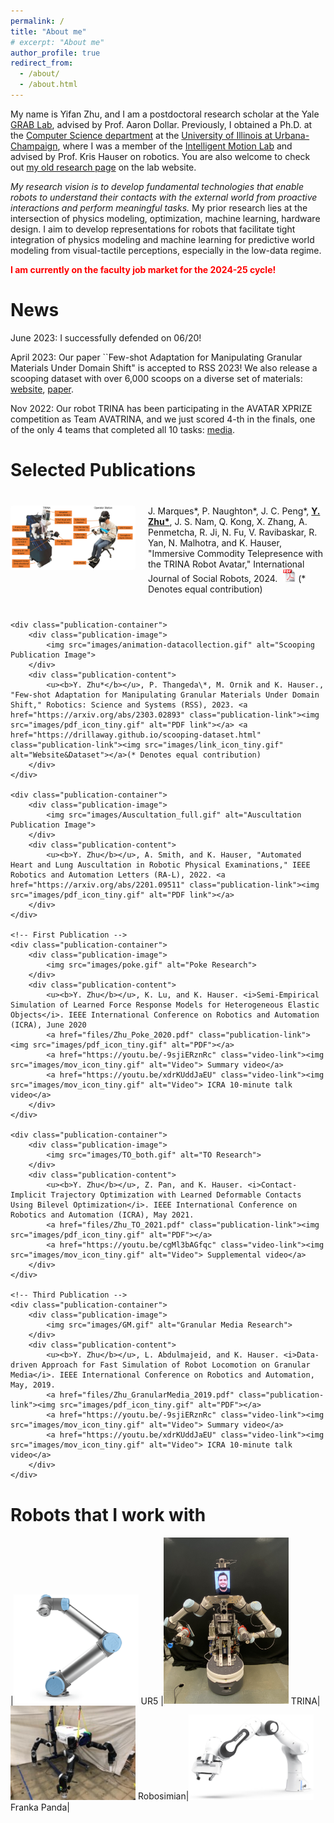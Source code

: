 ```yaml
---
permalink: /
title: "About me"
# excerpt: "About me"
author_profile: true
redirect_from: 
  - /about/
  - /about.html
---
```

My name is Yifan Zhu, and I am a postdoctoral research scholar at the Yale <a href="https://www.eng.yale.edu/grablab/">GRAB Lab</a>, advised by Prof. Aaron Dollar. Previously, I obtained a Ph.D. at the <a href="https://cs.illinois.edu/">Computer Science department</a> at the <a href="https://illinois.edu/">University of Illinois at Urbana-Champaign</a>, where I was a member of the <a href="https://motion.cs.illinois.edu/">Intelligent Motion Lab</a> and advised by Prof. Kris Hauser on robotics. You are also welcome to check out <a href="https://motion.cs.illinois.edu/efficientlearning/index.html">my old research page</a> on the lab website.

<i>My research vision is to develop fundamental technologies that enable robots to understand their contacts with
the external world from proactive interactions and perform meaningful tasks.</i> My prior research lies at the intersection of physics modeling, optimization, machine learning, hardware design. I aim to develop representations for robots that facilitate tight integration of physics modeling and machine learning for predictive world modeling from visual-tactile perceptions, especially in the low-data regime. 

<span style="color: red;font-weight: bold;">I am currently on the faculty job market for the 2024-25 cycle!</span>
<!-- There are two fronts of my research. On one hand, I work on data-driven modeling of deformable objects and planning robot motions in deformable environments. On the other front, I have been developing a nursing assistant robot called TRINA with my colleagues, and enabling it with both tele-operation and autonomous capabilities.  -->

News
======
June 2023: I successfully defended on 06/20! 

April 2023: Our paper ``Few-shot Adaptation for Manipulating Granular Materials Under Domain Shift" is accepted to RSS 2023! We also release a scooping dataset with over 6,000 scoops on a diverse set of materials: [website](https://drillaway.github.io/scooping-dataset.html), [paper](https://arxiv.org/abs/2303.02893).

Nov 2022: Our robot TRINA has been participating in the AVATAR XPRIZE competition as Team AVATRINA, and we just scored 4-th in the finals, one of the only 4 teams that completed all 10 tasks: [media](https://www.xprize.org/prizes/avatar/competing-teams).



<style>
.publications-section {
    margin: 40px 0;
}

.publication-container {
    display: flex;
    align-items: flex-start;
    gap: 20px;
    margin-bottom: 40px;
}

.publication-image {
    flex: 0 0 200px;
}

.publication-image img {
    width: 100%;
    height: auto;
    border-radius: 4px;
}

.publication-content {
    flex: 1;
}

.publication-title {
    font-style: italic;
    margin: 0;
}

.publication-venue {
    margin: 5px 0;
}

.publication-link {
    margin-left: 5px;
    text-decoration: none;
}

.video-link {
    margin-left: 5px;
    text-decoration: none;
    color: inherit;
}
</style>

<h1>Selected Publications</h1>
  <div class="publications-section">
    <div class="publication-container">
        <div class="publication-image">
            <img src="images/TRINA.PNG" alt="TRINA Publication Image">
        </div>
        <div class="publication-content">
            J. Marques*, P. Naughton*, J. C. Peng*, <u><b>Y. Zhu*</b></u>, J. S. Nam, Q. Kong, X. Zhang, A. Penmetcha, R. Ji, N. Fu, V. Ravibaskar, R. Yan, N. Malhotra, and K. Hauser, "Immersive Commodity Telepresence with the TRINA Robot Avatar," International Journal of Social Robots, 2024. <a href="https://link.springer.com/article/10.1007/s12369-023-01090-1" class="publication-link"><img src="images/pdf_icon_tiny.gif" alt="PDF link"></a> (* Denotes equal contribution)
        </div>
    </div>

    <div class="publication-container">
        <div class="publication-image">
            <img src="images/animation-datacollection.gif" alt="Scooping Publication Image">
        </div>
        <div class="publication-content">
            <u><b>Y. Zhu*</b></u>, P. Thangeda\*, M. Ornik and K. Hauser., "Few-shot Adaptation for Manipulating Granular Materials Under Domain Shift," Robotics: Science and Systems (RSS), 2023. <a href="https://arxiv.org/abs/2303.02893" class="publication-link"><img src="images/pdf_icon_tiny.gif" alt="PDF link"></a> <a href="https://drillaway.github.io/scooping-dataset.html" class="publication-link"><img src="images/link_icon_tiny.gif" alt="Website&Dataset"></a>(* Denotes equal contribution)
        </div>
    </div>

    <div class="publication-container">
        <div class="publication-image">
            <img src="images/Auscultation_full.gif" alt="Auscultation Publication Image">
        </div>
        <div class="publication-content">
            <u><b>Y. Zhu</b></u>, A. Smith, and K. Hauser, "Automated Heart and Lung Auscultation in Robotic Physical Examinations," IEEE Robotics and Automation Letters (RA-L), 2022. <a href="https://arxiv.org/abs/2201.09511" class="publication-link"><img src="images/pdf_icon_tiny.gif" alt="PDF link"></a> 
        </div>
    </div>

    <!-- First Publication -->
    <div class="publication-container">
        <div class="publication-image">
            <img src="images/poke.gif" alt="Poke Research">
        </div>
        <div class="publication-content">
            <u><b>Y. Zhu</b></u>, K. Lu, and K. Hauser. <i>Semi-Empirical Simulation of Learned Force Response Models for Heterogeneous Elastic Objects</i>. IEEE International Conference on Robotics and Automation (ICRA), June 2020
            <a href="files/Zhu_Poke_2020.pdf" class="publication-link"><img src="images/pdf_icon_tiny.gif" alt="PDF"></a>
            <a href="https://youtu.be/-9sjiERznRc" class="video-link"><img src="images/mov_icon_tiny.gif" alt="Video"> Summary video</a>
            <a href="https://youtu.be/xdrKUddJaEU" class="video-link"><img src="images/mov_icon_tiny.gif" alt="Video"> ICRA 10-minute talk video</a>
        </div>
    </div>

    <div class="publication-container">
        <div class="publication-image">
            <img src="images/TO_both.gif" alt="TO Research">
        </div>
        <div class="publication-content">
            <u><b>Y. Zhu</b></u>, Z. Pan, and K. Hauser. <i>Contact-Implicit Trajectory Optimization with Learned Deformable Contacts Using Bilevel Optimization</i>. IEEE International Conference on Robotics and Automation (ICRA), May 2021.
            <a href="files/Zhu_TO_2021.pdf" class="publication-link"><img src="images/pdf_icon_tiny.gif" alt="PDF"></a>
            <a href="https://youtu.be/cgMl3bAGfqc" class="video-link"><img src="images/mov_icon_tiny.gif" alt="Video"> Supplemental video</a>
        </div>
    </div>

    <!-- Third Publication -->
    <div class="publication-container">
        <div class="publication-image">
            <img src="images/GM.gif" alt="Granular Media Research">
        </div>
        <div class="publication-content">
            <u><b>Y. Zhu</b></u>, L. Abdulmajeid, and K. Hauser. <i>Data-driven Approach for Fast Simulation of Robot Locomotion on Granular Media</i>. IEEE International Conference on Robotics and Automation, May, 2019.
            <a href="files/Zhu_GranularMedia_2019.pdf" class="publication-link"><img src="images/pdf_icon_tiny.gif" alt="PDF"></a>
            <a href="https://youtu.be/-9sjiERznRc" class="video-link"><img src="images/mov_icon_tiny.gif" alt="Video"> Summary video</a>
            <a href="https://youtu.be/xdrKUddJaEU" class="video-link"><img src="images/mov_icon_tiny.gif" alt="Video"> ICRA 10-minute talk video</a>
        </div>
    </div>
</div>


Robots that I work with
======

|<img src="images/ur5.png" alt="drawing" width="200" /> UR5 |<img src="images/TRINA.JPG" alt="drawing" width="200" /> TRINA|<img src="images/robosimian.jpg" alt="drawing" width="200" /> Robosimian|<img src="images/franka.jpg" alt="drawing" width="200" /> Franka Panda|

<!-- Google tag (gtag.js) -->
<script async src="https://www.googletagmanager.com/gtag/js?id=G-VK97Q9SJHP"></script>
<script>
  window.dataLayer = window.dataLayer || [];
  function gtag(){dataLayer.push(arguments);}
  gtag('js', new Date());

  gtag('config', 'G-VK97Q9SJHP');
</script>

<!-- 
This is the front page of a website that is powered by the [academicpages template](https://github.com/academicpages/academicpages.github.io) and hosted on GitHub pages. [GitHub pages](https://pages.github.com) is a free service in which websites are built and hosted from code and data stored in a GitHub repository, automatically updating when a new commit is made to the respository. This template was forked from the [Minimal Mistakes Jekyll Theme](https://mmistakes.github.io/minimal-mistakes/) created by Michael Rose, and then extended to support the kinds of content that academics have: publications, talks, teaching, a portfolio, blog posts, and a dynamically-generated CV. You can fork [this repository](https://github.com/academicpages/academicpages.github.io) right now, modify the configuration and markdown files, add your own PDFs and other content, and have your own site for free, with no ads! An older version of this template powers my own personal website at [stuartgeiger.com](http://stuartgeiger.com), which uses [this Github repository](https://github.com/staeiou/staeiou.github.io).

A data-driven personal website
======
Like many other Jekyll-based GitHub Pages templates, academicpages makes you separate the website's content from its form. The content & metadata of your website are in structured markdown files, while various other files constitute the theme, specifying how to transform that content & metadata into HTML pages. You keep these various markdown (.md), YAML (.yml), HTML, and CSS files in a public GitHub repository. Each time you commit and push an update to the repository, the [GitHub pages](https://pages.github.com/) service creates static HTML pages based on these files, which are hosted on GitHub's servers free of charge.

Many of the features of dynamic content management systems (like Wordpress) can be achieved in this fashion, using a fraction of the computational resources and with far less vulnerability to hacking and DDoSing. You can also modify the theme to your heart's content without touching the content of your site. If you get to a point where you've broken something in Jekyll/HTML/CSS beyond repair, your markdown files describing your talks, publications, etc. are safe. You can rollback the changes or even delete the repository and start over -- just be sure to save the markdown files! Finally, you can also write scripts that process the structured data on the site, such as [this one](https://github.com/academicpages/academicpages.github.io/blob/master/talkmap.ipynb) that analyzes metadata in pages about talks to display [a map of every location you've given a talk](https://academicpages.github.io/talkmap.html).

Getting started
======
1. Register a GitHub account if you don't have one and confirm your e-mail (required!)
1. Fork [this repository](https://github.com/academicpages/academicpages.github.io) by clicking the "fork" button in the top right. 
1. Go to the repository's settings (rightmost item in the tabs that start with "Code", should be below "Unwatch"). Rename the repository "[your GitHub username].github.io", which will also be your website's URL.
1. Set site-wide configuration and create content & metadata (see below -- also see [this set of diffs](http://archive.is/3TPas) showing what files were changed to set up [an example site](https://getorg-testacct.github.io) for a user with the username "getorg-testacct")
1. Upload any files (like PDFs, .zip files, etc.) to the files/ directory. They will appear at https://[your GitHub username].github.io/files/example.pdf.  
1. Check status by going to the repository settings, in the "GitHub pages" section

Site-wide configuration
------
The main configuration file for the site is in the base directory in [_config.yml](https://github.com/academicpages/academicpages.github.io/blob/master/_config.yml), which defines the content in the sidebars and other site-wide features. You will need to replace the default variables with ones about yourself and your site's github repository. The configuration file for the top menu is in [_data/navigation.yml](https://github.com/academicpages/academicpages.github.io/blob/master/_data/navigation.yml). For example, if you don't have a portfolio or blog posts, you can remove those items from that navigation.yml file to remove them from the header. 

Create content & metadata
------
For site content, there is one markdown file for each type of content, which are stored in directories like _publications, _talks, _posts, _teaching, or _pages. For example, each talk is a markdown file in the [_talks directory](https://github.com/academicpages/academicpages.github.io/tree/master/_talks). At the top of each markdown file is structured data in YAML about the talk, which the theme will parse to do lots of cool stuff. The same structured data about a talk is used to generate the list of talks on the [Talks page](https://academicpages.github.io/talks), each [individual page](https://academicpages.github.io/talks/2012-03-01-talk-1) for specific talks, the talks section for the [CV page](https://academicpages.github.io/cv), and the [map of places you've given a talk](https://academicpages.github.io/talkmap.html) (if you run this [python file](https://github.com/academicpages/academicpages.github.io/blob/master/talkmap.py) or [Jupyter notebook](https://github.com/academicpages/academicpages.github.io/blob/master/talkmap.ipynb), which creates the HTML for the map based on the contents of the _talks directory).

**Markdown generator**

I have also created [a set of Jupyter notebooks](https://github.com/academicpages/academicpages.github.io/tree/master/markdown_generator
) that converts a CSV containing structured data about talks or presentations into individual markdown files that will be properly formatted for the academicpages template. The sample CSVs in that directory are the ones I used to create my own personal website at stuartgeiger.com. My usual workflow is that I keep a spreadsheet of my publications and talks, then run the code in these notebooks to generate the markdown files, then commit and push them to the GitHub repository.

How to edit your site's GitHub repository
------
Many people use a git client to create files on their local computer and then push them to GitHub's servers. If you are not familiar with git, you can directly edit these configuration and markdown files directly in the github.com interface. Navigate to a file (like [this one](https://github.com/academicpages/academicpages.github.io/blob/master/_talks/2012-03-01-talk-1.md) and click the pencil icon in the top right of the content preview (to the right of the "Raw | Blame | History" buttons). You can delete a file by clicking the trashcan icon to the right of the pencil icon. You can also create new files or upload files by navigating to a directory and clicking the "Create new file" or "Upload files" buttons. 

Example: editing a markdown file for a talk
![Editing a markdown file for a talk](/images/editing-talk.png)

For more info
------
More info about configuring academicpages can be found in [the guide](https://academicpages.github.io/markdown/). The [guides for the Minimal Mistakes theme](https://mmistakes.github.io/minimal-mistakes/docs/configuration/) (which this theme was forked from) might also be helpful. -->

